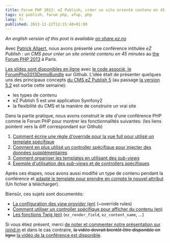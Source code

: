 ```yaml
---
title: Forum PHP 2013: eZ Publish, créer un site orienté contenu en 45 min.
tags: ez publish, forum php, afup, php
lang: fr
published: 2013-11-22T12:15:48+01:00
---
```

*An english version of this post is available [on
share.ez.no](http://share.ez.no/blogs/damien-pobel/conference-at-the-forum-php-2013-create-an-ez-publish-website-in-45-minutes)*

Avec [Patrick Allaert](http://patrickallaert.blogspot.be/), nous avons présenté
une conférence intitulée *eZ Publish : un CMS pour créer un site orienté
contenu en 45 minutes* au [the Forum PHP
2013](http://afup.org/pages/forumphp2013/) à Paris.

[Les slides sont disponibles en
ligne](https://patrickallaert.github.io/create-site-from-scratch.html) avec [le
code associé, le
ForumPhp2013DemoBundle](https://github.com/dpobel/ForumPhp2013DemoBundle) sur Github.
L'idée était de présenter quelques uns des principaux concepts [du CMS
eZ Publish 5](http://ez.no/Products/The-eZ-Publish-Platform) (au passage
[la version 5.2](http://ez.no/5.2) est sortie cette semaine):

* les types de contenu
* eZ Publish 5 est une application Symfony2
* la flexibilité du CMS et la manière de construire un vrai site

Dans la partie pratique, nous avons construit le site d'une conférence PHP comme
le Forum PHP pour montrer les fonctionnalités suivantes: (les liens pointent vers la diff correspondant sur
Github)

1. [Comment écrire une règle d'override pour la vue full pour utilisé un
   template spécifique](https://github.com/dpobel/ForumPhp2013DemoBundle/commit/dd8329485118944514372e91e70973a699f0045c)
2. [Comment en plus utilisé un controller spécifique pour injecter des données
   supplémentaires](https://github.com/dpobel/ForumPhp2013DemoBundle/commit/626d619afe24f14f517e1a8c81623de918db96b5)
3. [Comment organiser les templates en utilisant des *sub-views*](https://github.com/dpobel/ForumPhp2013DemoBundle/commit/f561f7ee2c266f282c28e75fa01327561704d6f7)
4. [Exemple d'utilisation des *sub-views* et de controllers spécifiques](https://github.com/dpobel/ForumPhp2013DemoBundle/commit/4c53df7c238f56332f1e2e4fd27a5f6200b45d3f)


Après ces étapes, nous avons aussi modifié un type de contenu pendant la
conférence et [adapté le template pour prendre en compte le nouvel attribut](https://github.com/dpobel/ForumPhp2013DemoBundle/commit/0342db41f50f7a3885379a8687bd1699266c507c) (Un fichier à télécharger).

Biensûr, ces sujets sont documentés:

* [La configuration des *view provider* (en)](https://confluence.ez.no/display/EZP52/View+provider+configuration) (~override rules)
* [Comment utiliser un controller spécifique pour afficher du contenu (en)](https://confluence.ez.no/display/EZP52/How+to+use+a+custom+controller+to+display+a+content+or+location)
* [Les fonctions Twig (en)](https://confluence.ez.no/display/EZP52/Twig+functions) (`ez_render_field`, `ez_content_name`, ...)

Si vous étiez présent, merci [de noter et commenter notre présentation sur
joind.in](https://joind.in/talk/view/9358) et dans le cas contraire, ~~la vidéo
devrait bientôt être disponible en ligne~~ [la vidéo de la conférence est
disponible](/post/video-forum-php-ez-publish-creer-site-oriente-contenu).
